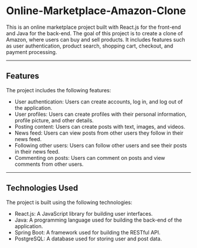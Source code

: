 # Online-Marketplace-Amazon-Clone
This is an online marketplace project built with React.js for the front-end and Java for the back-end. The goal of this project is to create a clone of Amazon, where users can buy and sell products. It includes features such as user authentication, product search, shopping cart, checkout, and payment processing.

---------------------------

## Features
The project includes the following features:

- User authentication: Users can create accounts, log in, and log out of the application.
- User profiles: Users can create profiles with their personal information, profile picture, and other details.
- Posting content: Users can create posts with text, images, and videos.
- News feed: Users can view posts from other users they follow in their news feed.
- Following other users: Users can follow other users and see their posts in their news feed.
- Commenting on posts: Users can comment on posts and view comments from other users.

-------------------------------

## Technologies Used
The project is built using the following technologies:

- React.js: A JavaScript library for building user interfaces.
- Java: A programming language used for building the back-end of the application.
- Spring Boot: A framework used for building the RESTful API.
- PostgreSQL: A database used for storing user and post data.
